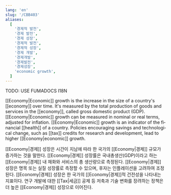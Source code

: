 ```yaml
---
lang: 'en'
slug: '/CBB403'
aliases:
  [
    '경제적 발전',
    '경제 발전',
    '경제 성장',
    '경제적 발전',
    '경제적 성장',
    '경제 개발',
    '경제개발',
    '경제발전',
    '경제성장',
    'economic growth',
  ]
---
```



TODO: USE FUMADOCS I18N

<div lang='en-US'>

[[Economy|Economic]] growth is the increase in the size of a country's [[economy]] over time. It's measured by the total production of goods and services in the [[economy]], called gross domestic product (GDP). [[Economy|Economic]] growth can be measured in nominal or real terms, adjusted for inflation. [[Economy|Economic]] growth is an indicator of the financial [[health]] of a country. Policies encouraging savings and technological change, such as [[tax]] credits for research and development, lead to higher [[Economy|economic]] growth.

</div>


<div lang='ko-KR'>

[[Economy|경제]] 성장은 시간이 지남에 따라 한 국가의 [[Economy|경제]] 규모가 증가하는 것을 말한다.
[[Economy|경제]] 성장률은 국내총생산(GDP)이라고 하는 [[Economy|경제]] 내 재화와 서비스의 총 생산량으로 측정된다.
[[Economy|경제]] 성장은 명목 또는 실질 성장률로 측정할 수 있으며, 후자는 인플레이션을 고려하여 조정된다.
[[Economy|경제]] 성장은 한 국가의 [[Economy|경제]]적 건전성을 나타내는 지표이다.
연구 개발에 대한 [[Tax|세금]] 공제 등 저축과 기술 변화를 장려하는 정책은 더 높은 [[Economy|경제]] 성장으로 이어진다.

</div>

